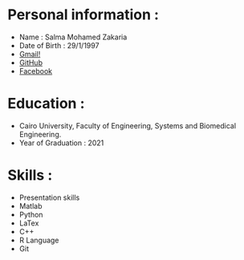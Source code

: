 # Personal information : 
* Name : Salma Mohamed Zakaria  
* Date of Birth : 29/1/1997  
* <a href="salmazakariia97@gmail.com" target="_blank">Gmail!</a>
* [GitHub](https://github.com/SalmaZakariia) 
* [Facebook](https://www.facebook.com/salma.m.zakaria)
# Education : 
* Cairo University, Faculty of Engineering, Systems and Biomedical Engineering. 
* Year of Graduation : 2021 
# Skills :
* Presentation skills
* Matlab
* Python
* LaTex
* C++
* R Language
* Git
